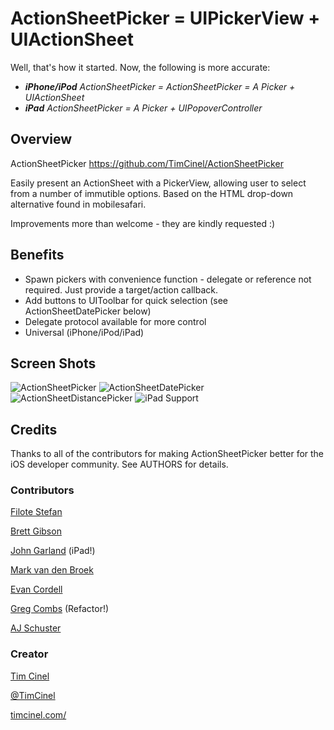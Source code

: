 # ActionSheetPicker = UIPickerView + UIActionSheet #

Well, that's how it started. Now, the following is more accurate: 

 * _**iPhone/iPod** ActionSheetPicker = ActionSheetPicker = A Picker + UIActionSheet_
 * _**iPad** ActionSheetPicker = A Picker + UIPopoverController_


## Overview ##
ActionSheetPicker
https://github.com/TimCinel/ActionSheetPicker

Easily present an ActionSheet with a PickerView, allowing user to select from a number of immutible options. Based on the HTML drop-down alternative found in mobilesafari.

Improvements more than welcome - they are kindly requested :)


## Benefits ##

 * Spawn pickers with convenience function - delegate or reference
   not required. Just provide a target/action callback.
 * Add buttons to UIToolbar for quick selection (see ActionSheetDatePicker below)
 * Delegate protocol available for more control
 * Universal (iPhone/iPod/iPad)


## Screen Shots ##

![ActionSheetPicker](http://i.imgur.com/TtkuG.png "ActionSheetPicker")
![ActionSheetDatePicker](http://i.imgur.com/IFDmw.png "ActionSheetDatePicker")
![ActionSheetDistancePicker](http://i.imgur.com/bkWvA.png "ActionSheetDistancePicker")
![iPad Support](http://i.imgur.com/Xu4wb.png "iPad Support")


## Credits ##

Thanks to all of the contributors for making ActionSheetPicker better for the iOS developer community. See AUTHORS for details.


### Contributors ###

[Filote Stefan](http://github.com/sfilo)

[Brett Gibson](http://github.com/brettg)

[John Garland](http://github.com/johnnyg) (iPad!)

[Mark van den Broek](http://github.com/heyhoo)

[Evan Cordell](http://github.com/ecordell)

[Greg Combs](http://github.com/grgcombs) (Refactor!)

[AJ Schuster](http://github.com/schustafa)


### Creator ###

[Tim Cinel](http://github.com/TimCinel)

[@TimCinel](http://twitter.com/TimCinel)

[timcinel.com/](http://www.timcinel.com/)
